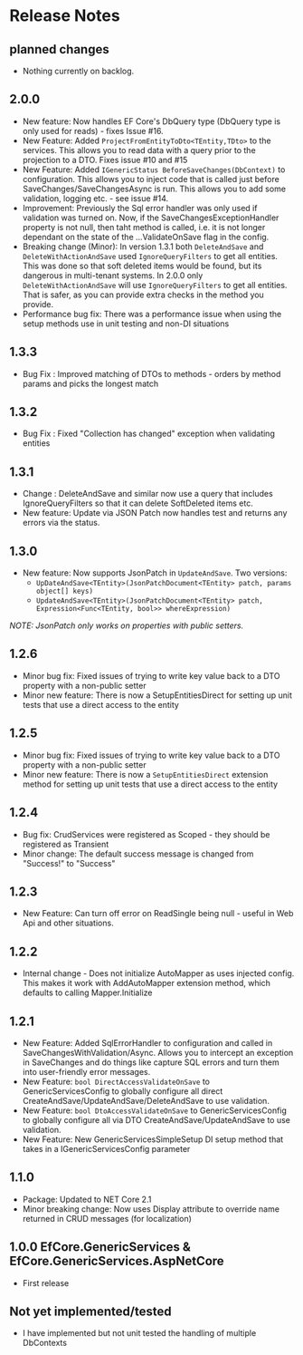 # Release Notes

## planned changes

- Nothing currently on backlog.

## 2.0.0

- New feature: Now handles EF Core's DbQuery type (DbQuery type is only used for reads) - fixes Issue #16.
- New Feature: Added `ProjectFromEntityToDto<TEntity,TDto>` to the services. This allows you to read data with a query prior to the projection to a DTO. Fixes issue #10 and #15
- New Feature: Added `IGenericStatus BeforeSaveChanges(DbContext)` to configuration.
This allows you to inject code that is called just before SaveChanges/SaveChangesAsync is run. This allows you
to add some validation, logging etc. - see issue #14.
- Improvement: Previously the Sql error handler was only used if validation was turned on. 
Now, if the SaveChangesExceptionHandler property is not null, then taht method is called, 
i.e. it is not longer dependant on the state of the ...ValidateOnSave flag in the config.  
- Breaking change (Minor): In version 1.3.1 both `DeleteAndSave` and `DeleteWithActionAndSave` used `IgnoreQueryFilters` to get all entities.
This was done so that soft deleted items would be found, but its dangerous in multi-tenant systems.
In 2.0.0 only `DeleteWithActionAndSave` will use `IgnoreQueryFilters` to get all entities. That is safer, as you can provide extra checks in the method you provide.
- Performance bug fix: There was a performance issue when using the setup methods use in unit testing and non-DI situations

## 1.3.3
- Bug Fix : Improved matching of DTOs to methods - orders by method params and picks the longest match

## 1.3.2
- Bug Fix : Fixed "Collection has changed" exception when validating entities

## 1.3.1
- Change : DeleteAndSave and similar now use a query that includes IgnoreQueryFilters so that it can delete SoftDeleted items etc.
- New feature: Update via JSON Patch now handles test and returns any errors via the status.

## 1.3.0

- New feature: Now supports JsonPatch in `UpdateAndSave`. Two versions:
    - `UpDateAndSave<TEntity>(JsonPatchDocument<TEntity> patch, params object[] keys)`
    - `UpdateAndSave<TEntity>(JsonPatchDocument<TEntity> patch, Expression<Func<TEntity, bool>> whereExpression)`

*NOTE: JsonPatch only works on properties with public setters.*

## 1.2.6

- Minor bug fix: Fixed issues of trying to write key value back to a DTO property with a non-public setter
- Minor new feature: There is now a SetupEntitiesDirect for setting up unit tests that use a direct access to the entity

## 1.2.5

- Minor bug fix: Fixed issues of trying to write key value back to a DTO property with a non-public setter
- Minor new feature: There is now a `SetupEntitiesDirect` extension method for setting up unit tests that use a direct access to the entity

## 1.2.4

- Bug fix: CrudServices were registered as Scoped - they should be registered as Transient
- Minor change: The default success message is changed from "Success!" to "Success"

## 1.2.3

- New Feature: Can turn off error on ReadSingle being null - useful in Web Api and other situations.  

## 1.2.2

- Internal change - Does not initialize AutoMapper as uses injected config.
This makes it work with AddAutoMapper extension method, which defaults to calling Mapper.Initialize

## 1.2.1

- New Feature: Added SqlErrorHandler to configuration and called in SaveChangesWithValidation/Async.
Allows you to intercept an exception in SaveChanges and do things like capture 
SQL errors and turn them into user-friendly error messages.
- New Feature: `bool DirectAccessValidateOnSave` to GenericServicesConfig to globally 
configure all direct CreateAndSave/UpdateAndSave/DeleteAndSave to use validation.
- New Feature: `bool DtoAccessValidateOnSave` to GenericServicesConfig to globally 
configure all via DTO  CreateAndSave/UpdateAndSave to use validation.
- New Feature: New GenericServicesSimpleSetup DI setup method that takes 
in a IGenericServicesConfig parameter

## 1.1.0

- Package: Updated to NET Core 2.1
- Minor breaking change: Now uses Display attribute to override name returned in CRUD messages (for localization)

## 1.0.0 EfCore.GenericServices & EfCore.GenericServices.AspNetCore

- First release

## Not yet implemented/tested

- I have implemented but not unit tested the handling of multiple DbContexts